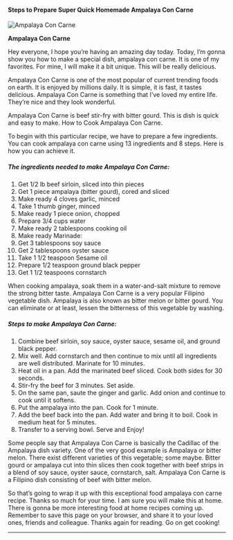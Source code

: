             

#### Steps to Prepare Super Quick Homemade Ampalaya Con Carne

![Ampalaya Con Carne](https://img-global.cpcdn.com/recipes/9f92ed7c9387522a/751x532cq70/ampalaya-con-carne-recipe-main-photo.jpg)

**Ampalaya Con Carne**

Hey everyone, I hope you’re having an amazing day today. Today, I’m gonna show you how to make a special dish, ampalaya con carne. It is one of my favorites. For mine, I will make it a bit unique. This will be really delicious.

Ampalaya Con Carne is one of the most popular of current trending foods on earth. It is enjoyed by millions daily. It is simple, it is fast, it tastes delicious. Ampalaya Con Carne is something that I’ve loved my entire life. They’re nice and they look wonderful.

Ampalaya Con Carne is beef stir-fry with bitter gourd. This is dish is quick and easy to make. How to Cook Ampalaya Con Carne.

To begin with this particular recipe, we have to prepare a few ingredients. You can cook ampalaya con carne using 13 ingredients and 8 steps. Here is how you can achieve it.

##### The ingredients needed to make Ampalaya Con Carne:

1.  Get 1/2 lb beef sirloin, sliced into thin pieces
2.  Get 1 piece ampalaya (bitter gourd), cored and sliced
3.  Make ready 4 cloves garlic, minced
4.  Take 1 thumb ginger, minced
5.  Make ready 1 piece onion, chopped
6.  Prepare 3/4 cups water
7.  Make ready 2 tablespoons cooking oil
8.  Make ready Marinade:
9.  Get 3 tablespoons soy sauce
10.  Get 2 tablespoons oyster sauce
11.  Take 1 1/2 teaspoon Sesame oil
12.  Prepare 1/2 teaspoon ground black pepper
13.  Get 1 1/2 teaspoons cornstarch

When cooking ampalaya, soak them in a water-and-salt mixture to remove the strong bitter taste. Ampalaya Con Carne is a very popular Filipino vegetable dish. Ampalaya is also known as bitter melon or bitter gourd. You can eliminate or at least, lessen the bitterness of this vegetable by washing.

##### Steps to make Ampalaya Con Carne:

1.  Combine beef sirloin, soy sauce, oyster sauce, sesame oil, and ground black pepper.
2.  Mix well. Add cornstarch and then continue to mix until all ingredients are well distributed. Marinate for 10 minutes.
3.  Heat oil in a pan. Add the marinated beef sliced. Cook both sides for 30 seconds.
4.  Stir-fry the beef for 3 minutes. Set aside.
5.  On the same pan, saute the ginger and garlic. Add onion and continue to cook until it softens.
6.  Put the ampalaya into the pan. Cook for 1 minute.
7.  Add the beef back into the pan. Add water and bring it to boil. Cook in medium heat for 5 minutes.
8.  Transfer to a serving bowl. Serve and Enjoy!

Some people say that Ampalaya Con Carne is basically the Cadillac of the Ampalaya dish variety. One of the very good example is Ampalaya or bitter melon. There exist different varieties of this vegetable; some maybe. Bitter gourd or ampalaya cut into thin slices then cook together with beef strips in a blend of soy sauce, oyster sauce, cornstarch, salt. Ampalaya Con Carne is a Filipino dish consisting of beef with bitter melon.

So that’s going to wrap it up with this exceptional food ampalaya con carne recipe. Thanks so much for your time. I am sure you will make this at home. There is gonna be more interesting food at home recipes coming up. Remember to save this page on your browser, and share it to your loved ones, friends and colleague. Thanks again for reading. Go on get cooking!

* * *